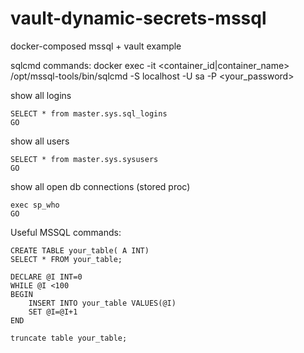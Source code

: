 # vault-dynamic-secrets-mssql
docker-composed mssql + vault example

sqlcmd commands:
docker exec -it <container_id|container_name> /opt/mssql-tools/bin/sqlcmd -S localhost -U sa -P <your_password>

show all logins
```
SELECT * from master.sys.sql_logins
GO
```
show all users
```
SELECT * from master.sys.sysusers
GO
```
show all open db connections (stored proc)
```
exec sp_who
GO
```

Useful MSSQL commands:
```
CREATE TABLE your_table( A INT)
SELECT * FROM your_table;

DECLARE @I INT=0
WHILE @I <100
BEGIN
	INSERT INTO your_table VALUES(@I)
	SET @I=@I+1
END

truncate table your_table;
```
